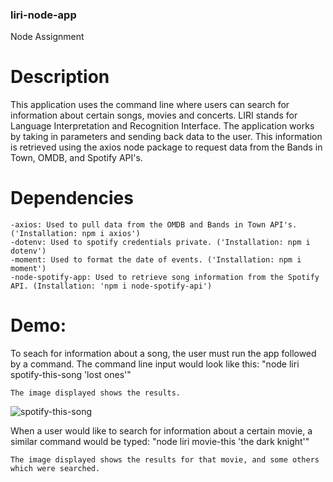 ### liri-node-app

Node Assignment 

# Description
This application uses the command line where users can search for information about certain songs, movies and concerts. LIRI stands for Language Interpretation and Recognition Interface. The application works by taking in parameters and sending back data to the user. This information is retrieved using the axios node package to request data from the Bands in Town, OMDB, and Spotify API's.

# Dependencies
    -axios: Used to pull data from the OMDB and Bands in Town API's. ('Installation: npm i axios')
    -dotenv: Used to spotify credentials private. ('Installation: npm i dotenv')
    -moment: Used to format the date of events. ('Installation: npm i moment')
    -node-spotify-app: Used to retrieve song information from the Spotify API. (Installation: 'npm i node-spotify-api')

# Demo:

To seach for information about a song, the user must run the app followed by a command. The command line input would look like this: "node liri spotify-this-song 'lost ones'" 

    The image displayed shows the results.

![spotify-this-song](https://user-images.githubusercontent.com/37188809/58589391-c7e10f00-822f-11e9-864d-21aeb12498c0.png)

When a user would like to search for information about a certain movie, a similar command would be typed: "node liri movie-this 'the dark knight'"
    
    The image displayed shows the results for that movie, and some others which were searched.
    
    

